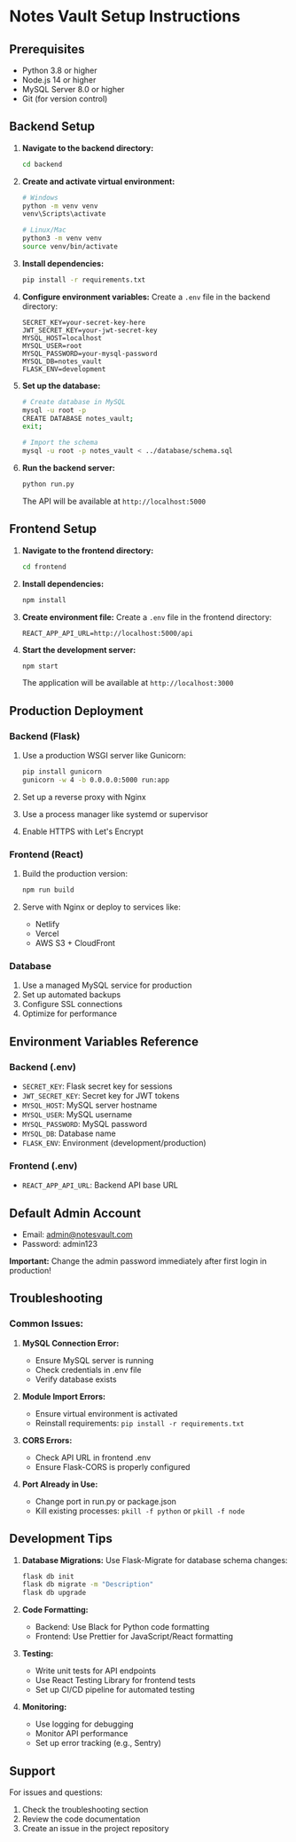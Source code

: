 # Notes Vault Setup Instructions

## Prerequisites
- Python 3.8 or higher
- Node.js 14 or higher
- MySQL Server 8.0 or higher
- Git (for version control)

## Backend Setup

1. **Navigate to the backend directory:**
   ```bash
   cd backend
   ```

2. **Create and activate virtual environment:**
   ```bash
   # Windows
   python -m venv venv
   venv\Scripts\activate

   # Linux/Mac
   python3 -m venv venv
   source venv/bin/activate
   ```

3. **Install dependencies:**
   ```bash
   pip install -r requirements.txt
   ```

4. **Configure environment variables:**
   Create a `.env` file in the backend directory:
   ```env
   SECRET_KEY=your-secret-key-here
   JWT_SECRET_KEY=your-jwt-secret-key
   MYSQL_HOST=localhost
   MYSQL_USER=root
   MYSQL_PASSWORD=your-mysql-password
   MYSQL_DB=notes_vault
   FLASK_ENV=development
   ```

5. **Set up the database:**
   ```bash
   # Create database in MySQL
   mysql -u root -p
   CREATE DATABASE notes_vault;
   exit;

   # Import the schema
   mysql -u root -p notes_vault < ../database/schema.sql
   ```

6. **Run the backend server:**
   ```bash
   python run.py
   ```
   The API will be available at `http://localhost:5000`

## Frontend Setup

1. **Navigate to the frontend directory:**
   ```bash
   cd frontend
   ```

2. **Install dependencies:**
   ```bash
   npm install
   ```

3. **Create environment file:**
   Create a `.env` file in the frontend directory:
   ```env
   REACT_APP_API_URL=http://localhost:5000/api
   ```

4. **Start the development server:**
   ```bash
   npm start
   ```
   The application will be available at `http://localhost:3000`

## Production Deployment

### Backend (Flask)
1. Use a production WSGI server like Gunicorn:
   ```bash
   pip install gunicorn
   gunicorn -w 4 -b 0.0.0.0:5000 run:app
   ```

2. Set up a reverse proxy with Nginx
3. Use a process manager like systemd or supervisor
4. Enable HTTPS with Let's Encrypt

### Frontend (React)
1. Build the production version:
   ```bash
   npm run build
   ```

2. Serve with Nginx or deploy to services like:
   - Netlify
   - Vercel
   - AWS S3 + CloudFront

### Database
1. Use a managed MySQL service for production
2. Set up automated backups
3. Configure SSL connections
4. Optimize for performance

## Environment Variables Reference

### Backend (.env)
- `SECRET_KEY`: Flask secret key for sessions
- `JWT_SECRET_KEY`: Secret key for JWT tokens
- `MYSQL_HOST`: MySQL server hostname
- `MYSQL_USER`: MySQL username
- `MYSQL_PASSWORD`: MySQL password
- `MYSQL_DB`: Database name
- `FLASK_ENV`: Environment (development/production)

### Frontend (.env)
- `REACT_APP_API_URL`: Backend API base URL

## Default Admin Account
- Email: admin@notesvault.com
- Password: admin123

**Important:** Change the admin password immediately after first login in production!

## Troubleshooting

### Common Issues:

1. **MySQL Connection Error:**
   - Ensure MySQL server is running
   - Check credentials in .env file
   - Verify database exists

2. **Module Import Errors:**
   - Ensure virtual environment is activated
   - Reinstall requirements: `pip install -r requirements.txt`

3. **CORS Errors:**
   - Check API URL in frontend .env
   - Ensure Flask-CORS is properly configured

4. **Port Already in Use:**
   - Change port in run.py or package.json
   - Kill existing processes: `pkill -f python` or `pkill -f node`

## Development Tips

1. **Database Migrations:**
   Use Flask-Migrate for database schema changes:
   ```bash
   flask db init
   flask db migrate -m "Description"
   flask db upgrade
   ```

2. **Code Formatting:**
   - Backend: Use Black for Python code formatting
   - Frontend: Use Prettier for JavaScript/React formatting

3. **Testing:**
   - Write unit tests for API endpoints
   - Use React Testing Library for frontend tests
   - Set up CI/CD pipeline for automated testing

4. **Monitoring:**
   - Use logging for debugging
   - Monitor API performance
   - Set up error tracking (e.g., Sentry)

## Support

For issues and questions:
1. Check the troubleshooting section
2. Review the code documentation
3. Create an issue in the project repository